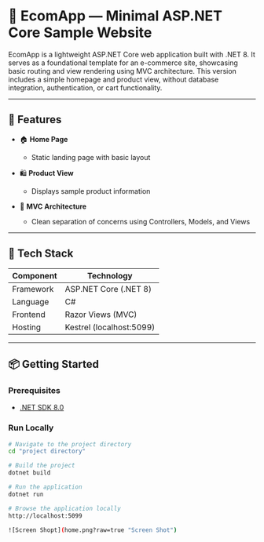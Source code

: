 # 🧪 EcomApp — Minimal ASP.NET Core Sample Website

EcomApp is a lightweight ASP.NET Core web application built with .NET 8. It serves as a foundational template for an e-commerce site, showcasing basic routing and view rendering using MVC architecture. This version includes a simple homepage and product view, without database integration, authentication, or cart functionality.

---

## 🚀 Features

- 🏠 **Home Page**
  - Static landing page with basic layout

- 🛍️ **Product View**
  - Displays sample product information 

- 🔧 **MVC Architecture**
  - Clean separation of concerns using Controllers, Models, and Views

---

## 🧰 Tech Stack

| Component     | Technology         |
|--------------|--------------------|
| Framework     | ASP.NET Core (.NET 8) |
| Language      | C#                 |
| Frontend      | Razor Views (MVC)  |
| Hosting       | Kestrel (localhost:5099) |

---

## 📦 Getting Started

### Prerequisites
- [.NET SDK 8.0](https://dotnet.microsoft.com/en-us/download/dotnet/8.0)

### Run Locally

```bash
# Navigate to the project directory
cd "project directory"

# Build the project
dotnet build

# Run the application
dotnet run

# Browse the application locally
http://localhost:5099

![Screen Shopt](home.png?raw=true "Screen Shot")


